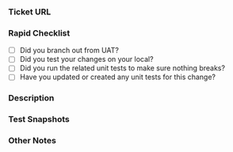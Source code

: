 ### Ticket URL
<!--- Provide the ticket number here. e.g. https://newsau.atlassian.net/browse/SPP-13745 -->

### Rapid Checklist
<!--- Remove the item that are not applicable to your update -->
- [ ] Did you branch out from UAT?
- [ ] Did you test your changes on your local?
- [ ] Did you run the related unit tests to make sure nothing breaks?
- [ ] Have you updated or created any unit tests for this change?

### Description
<!--- Provide a general summary or describe your changes in detail here if necessary. -->

### Test Snapshots
<!--- Provide any proof of testing (screenshot or screen recording) here if necessary.  -->

### Other Notes
<!--- Does the reviewer needs to know prior history about this PR? Does the reviewer needs to setup something to test your changes? Put it here if necessary. -->